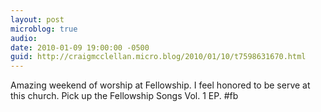```yaml
---
layout: post
microblog: true
audio: 
date: 2010-01-09 19:00:00 -0500
guid: http://craigmcclellan.micro.blog/2010/01/10/t7598631670.html
---
```

Amazing weekend of worship at Fellowship. I feel honored to be serve at this church. Pick up the Fellowship Songs Vol. 1 EP. #fb
